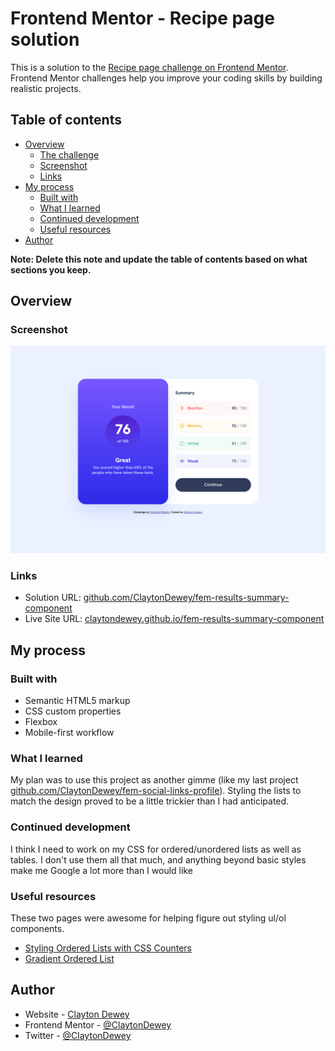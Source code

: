 # Frontend Mentor - Recipe page solution

This is a solution to the [Recipe page challenge on Frontend Mentor](https://www.frontendmentor.io/challenges/recipe-page-KiTsR8QQKm). Frontend Mentor challenges help you improve your coding skills by building realistic projects.

## Table of contents

- [Overview](#overview)
  - [The challenge](#the-challenge)
  - [Screenshot](#screenshot)
  - [Links](#links)
- [My process](#my-process)
  - [Built with](#built-with)
  - [What I learned](#what-i-learned)
  - [Continued development](#continued-development)
  - [Useful resources](#useful-resources)
- [Author](#author)

**Note: Delete this note and update the table of contents based on what sections you keep.**

## Overview

### Screenshot

![](./screenshot.png)

### Links

- Solution URL: [github.com/ClaytonDewey/fem-results-summary-component](https://github.com/ClaytonDewey/fem-results-summary-component)
- Live Site URL: [claytondewey.github.io/fem-results-summary-component](https://claytondewey.github.io/fem-results-summary-component/)

## My process

### Built with

- Semantic HTML5 markup
- CSS custom properties
- Flexbox
- Mobile-first workflow

### What I learned

My plan was to use this project as another gimme (like my last project [github.com/ClaytonDewey/fem-social-links-profile](https://github.com/ClaytonDewey/fem-social-links-profile)). Styling the lists to match the design proved to be a little trickier than I had anticipated.

### Continued development

I think I need to work on my CSS for ordered/unordered lists as well as tables. I don't use them all that much, and anything beyond basic styles make me Google a lot more than I would like

### Useful resources

These two pages were awesome for helping figure out styling ul/ol components.

- [Styling Ordered Lists with CSS Counters](https://www.joshwcomeau.com/css/styling-ordered-lists-with-css-counters/)
- [Gradient Ordered List](https://codepen.io/erinesullivan/pen/qGrdGV)

## Author

- Website - [Clayton Dewey](https://www.claytondewey.com)
- Frontend Mentor - [@ClaytonDewey](https://www.frontendmentor.io/profile/ClaytonDewey)
- Twitter - [@ClaytonDewey](https://www.twitter.com/ClaytonDewey)
